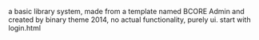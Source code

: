a basic library system, made from a template named BCORE Admin and created by binary theme 2014, no actual functionality, purely ui.
start with login.html
